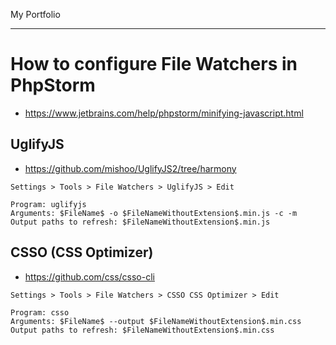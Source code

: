 My Portfolio

---

# How to configure File Watchers in PhpStorm

- https://www.jetbrains.com/help/phpstorm/minifying-javascript.html


## UglifyJS

- https://github.com/mishoo/UglifyJS2/tree/harmony

```
Settings > Tools > File Watchers > UglifyJS > Edit

Program: uglifyjs
Arguments: $FileName$ -o $FileNameWithoutExtension$.min.js -c -m
Output paths to refresh: $FileNameWithoutExtension$.min.js
```


## CSSO (CSS Optimizer)

- https://github.com/css/csso-cli

```
Settings > Tools > File Watchers > CSSO CSS Optimizer > Edit

Program: csso
Arguments: $FileName$ --output $FileNameWithoutExtension$.min.css
Output paths to refresh: $FileNameWithoutExtension$.min.css
```
